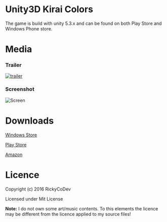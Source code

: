 # Unity3D Kirai Colors

The game is build with unity 5.3.x and can be found on both Play Store and Windows Phone store.

# Media

### Trailer
[![trailer](http://img.youtube.com/vi/lMUf-_ZLgkg/0.jpg)](https://youtu.be/lMUf-_ZLgkg)

### Screenshot
![Screen](http://media.slidedb.com/cache/images/games/1/48/47324/thumb_620x2000/gamemodes.2.png)


# Downloads
[Windows Store](https://www.microsoft.com/it-it/store/games/kirai-colors/9nblggh58zg1)

[Play Store](https://play.google.com/store/apps/details?id=com.RickyIT.Tap_That)

[Amazon](http://www.amazon.it/RickyCoDev-Kirai-Colors/dp/B01B805PQY/ref=sr_1_1?s=mobile-apps&ie=UTF8&qid=1459346760&sr=1-1&keywords=kirai+colors)

# Licence
Copyright (c) 2016 RickyCoDev

Licensed under Mit License

**Note:** I do not own some art/music contents. To this elements the licence may be different from the licence applied to my source files!
